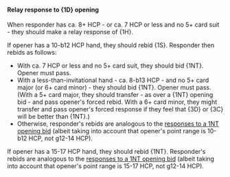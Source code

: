 #### <a name="Relay_response_to_1D_opening"> Relay response to {1D} opening

When responder has ca. 8+ HCP - or ca. 7 HCP or less and no 5+ card suit - they should make a relay response of {1H}.

If opener has a 10-b12 HCP hand, they should rebid {1S}. Responder then rebids as follows:

- With ca. 7 HCP or less and no 5+ card suit, they should bid {1NT}. Opener must pass.
- With a less-than-invitational hand - ca. 8-b13 HCP - and no 5+ card major (or 6+ card minor) - they should bid {1NT}. Opener must pass. (With a 5+ card major, they should transfer - as over a {1NT} opening bid - and pass opener's forced rebid. With a 6+ card minor, they might transfer and pass opener's forced response if they feel that {3D} or {3C} will be better than {1NT}.)
- Otherwise, responder's rebids are analogous to the [responses to a 1NT opening bid](#Responses_to_1NT_opening) (albeit taking into account that opener's point range is 10-b12 HCP, not g12-14 HCP).

If opener has a 15-17 HCP hand, they should rebid {1NT}. Responder's rebids are analogous to the [responses to a 1NT opening bid](#Responses_to_1NT_opening) (albeit taking into account that opener's point range is 15-17 HCP, not g12-14 HCP).
